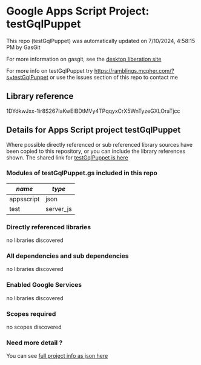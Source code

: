# Google Apps Script Project: testGqlPuppet
This repo (testGqlPuppet) was automatically updated on 7/10/2024, 4:58:15 PM by GasGit

For more information on gasgit, see the [desktop liberation site](https://ramblings.mcpher.com/drive-sdk-and-github/migrategasgit/ "desktop liberation")

For more info on testGqlPuppet try https://ramblings.mcpher.com/?s=testGqlPuppet or use the issues section of this repo to contact me
## Library reference
1DYdkwJxx-1ir8S267IaKwEIBDtMVy4TPqqyxCrX5WnTyzeGXLOraTjcc


## Details for Apps Script project testGqlPuppet
Where possible directly referenced or sub referenced library sources have been copied to this repository, or you can include the library references shown. 
The shared link for [testGqlPuppet is here](https://script.google.com/d/1DYdkwJxx-1ir8S267IaKwEIBDtMVy4TPqqyxCrX5WnTyzeGXLOraTjcc/edit?usp=sharing "open in the GAS IDE")

### Modules of testGqlPuppet.gs included in this repo
*name*|*type*
--- | --- 
appsscript| json
test| server_js
### Directly referenced libraries
no libraries discovered
### All dependencies and sub dependencies
no libraries discovered
### Enabled Google Services
no libraries discovered
### Scopes required
no scopes discovered
### Need more detail ?
You can see [full project info as json here](info.json)
